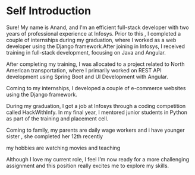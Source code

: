 <h1>Self Introduction</h1>
<p>Sure! My name is Anand, and I'm an efficient full-stack developer with two years of professional experience at Infosys. Prior to this , I completed a couple of internships during my graduation, where I worked as a web developer using the Django framework.After joining in Infosys, I received training in full-stack development, focusing on Java and Angular.</p>
<p>After completing my training, I was allocated to a project related to North American transportation, where I primarily worked on REST API development using Spring Boot and UI Development with Angular.</p>
<p>Coming to my internships, I developed a couple of e-commerce websites using the Django framework.</p>
<p>During my graduation, I got a job at Infosys through a coding competition called HackWithInfy. In my final year, I mentored junior students in Python as part of the training and placement cell.</p>
<p>Coming to family, my parents are daily wage workers and i have younger sister , she completed her 12th recently</p>
<p>my hobbies are watching movies and teaching</p>
<p>Although I love my current role, I feel I’m now ready for a more challenging assignment and this position really excites me to explore my skills.</p>
